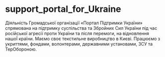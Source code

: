 # support_portal_for_Ukraine
Діяльність Громадської організації «Портал Підтримки України» спрямована на підтримку суспільства та Збройних Сил України під час російської агресії проти України та після перемоги, на відновлення нашоЇ країни. Маємо своє текстильне виробництво в Києві. Працюємо з укриттями, фондами, волонтерами, державними установами, ЗСУ та ТерОбороною.
